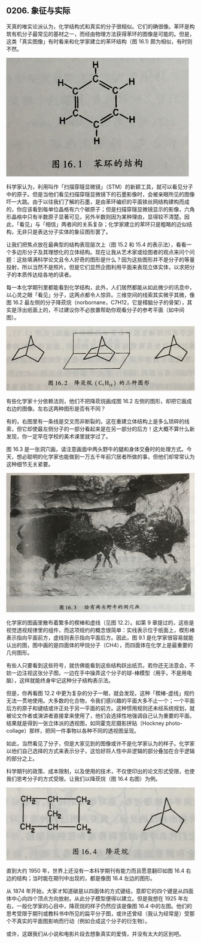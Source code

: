 ## 0206. 象征与实际

天真的唯实论派认为，化学结构式和真实的分子很相似。它们的确很像。苯环是构筑有机分子最常见的基材之一，而经由物理方法获得苯环的图像是可能的。但是，这类「真实图像」有时看来和化学家建立的苯环结构（图 16.1) 颇为相似，有时则不然。

![](./res/2019401.PNG)

科学家认为，利用叫作「扫描穿隧显微镜」（STM）的新颖工具，就可以看见分子中的原子。但是当他们看见扫描穿隧显微镜下的石墨影像时，会被亲眼所见的图像吓一大跳。由于以往我们了解的石墨，是由苯环编织的平面铁丝网结构建构而成的，你应该看到每单位晶格有六个碳原子；但是扫描穿隧显微镜显示的影像，六角形晶格中只有半数原子显著可见，另外半数则因为某种理由，显得较不清楚。因此，「看见」与「相信」两者间的关系复杂；化学家建立的苯环只是粗略的近似结构，无非只是表达分子实体的象征图形罢了。

让我们把焦点放在最典型的结构表现层次上（图 15.2 和 15.4 的表示法），看看一个多边形分子及其理想化的立体结构。现在让我从艺术家或绘图者的观点来问个问题：这些填满科学论文且令人好奇的图形是什么？因为这些图形并不是分子的等量投射，所以当然不是照片。但是它们显然企图利用平面来表现立体实体，以求把分子的本质传达给各地的读者。

每一本化学期刊里都能看到化学结构，此外，人们居然都能从如此微少的讯息中，以心灵之眼「看见」分子，这两点都令人惊异。三维空间的线索其实微乎其微，像图 16.2 最左侧的分子降莰烷（norbornane，C7H12，它是樟脑分子的骨架），其实是浮出纸面上的，不过建议你不必放置帮助你观看分子的参考平面（如中间图）。
 
 ![](./res/2019402.PNG)
 
有些化学家十分依赖法则，他们不把降莰烷画成图 16.2 左侧的图形，却把它画成右边的图像。左右这两种图形是否有不同？

有的，右图里有一条线是交叉而非断裂的。这在重建立体结构上是多么琐碎的线索，但它却使最左侧分子的一部分看起来是在另一部分的后方！这大概不算什么新发现，你一定早在学校的美术课里就学过了。

图 16.3 是一张洞穴画，请注意画面中两头野牛的腿和身体交叠时的处理方式。今天，想必聪明的化学家也能做到一万五千年前穴居者所做的事，但他们却常常认为这种细节无关紧要。
 
 ![](./res/2019403.PNG)
 
化学家的图画里散布着繁多的楔棒和虚线（见图 12.2）。如第 9 章提过的，这些是视觉透视规律里的组件，而这项规约的概念很简单：实线表示位于纸面上，楔形棒表示指向平面前方，虚线则表示指向平面后方。因此，图 9.1 是化学家很容易就能认出的图，图中画的是四面体的甲烷分子（CH4），而四面体在化学上是最重要的几何图形。

有些人只要看到这些符号，就仿佛能看到这些结构跃出纸页。若你还无法意会，不妨一边注视这张分子图，一边在手中操弄这个分子的球-棒模型（用手，不是用电脑），这样就能终身牢记这种分子结构表示法。

但是，你再看图 12.2 中更为复杂的分子一眼，就会发现，这种「楔棒-虚线」规约无法一贯地使用。大多数的化合物，令我们感兴趣的平面大多不止一个；一个平面后方的原子和键结或许正处于另一平面的前方。这种惯用规则还未经系统规划，就被论文作者或演讲者直接拿来使用了，他们会选择性地强调自己认为重要的平面。结果就是得到一张立体派的透视图，如同霍克尼摄影拼贴（Hockney photo- collage）那样，把同一件事物以各种不同的透视图呈现。

如此，当然看见了分子，但是大家见到的图像或许不是化学家认为的样子。化学家以他们自己选择的方式来表示分子，这恰好将人性中非逻辑的部分叠加在合乎逻辑的部分之上。

科学期刊的政策、成本限制，以及使用的技术，不仅使印出的论文形式受限，也使我们思考分子的方式受限。让我们以降莰烷（图 16.4 右图）为例。

![](./res/2019404.PNG)

直到大约 1950 年，世界上还没有一本科学期刊有能力而且愿意翻印如图 16.4 右边的结构；当时能在期刊中出现的，都是像图 16.4 左边的图形。

从 1874 年开始，大家オ知道碳是以四面体的方式键结，意即它的四个键是从四面体中心向四个顶点方向放射。从此分子模型便得以建立。但是我想在 1925 年左右，一般化学家的心目中，降莰烷的样子仍然应该是像图 16.4 中的左图。他们的思考受限于期刊或教科书中所见的扁平分子图，或许还曾经（我认为经常是）受那个不真实的平面图影响而行动（例如合成这个分子的衍生物）。

或许，这跟我们从小说和电影片段去想象真实的爱情，并没有太大的区别吧。

